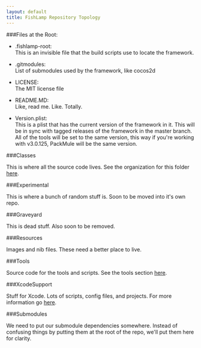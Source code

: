 ```yaml
---
layout: default
title: FishLamp Repository Topology
---
```


###Files at the Root:

- .fishlamp-root:   
This is an invisible file that the build scripts use to locate the framework.

- .gitmodules:   
List of submodules used by the framework, like cocos2d

- LICENSE:   
The MIT license file

- README.MD:   
Like, read me. Like. Totally.

- Version.plist:   
This is a plist that has the current version of the framework in it. This will be in sync with tagged releases of the framework in the master branch. All of the tools will be set to the same version, this way if you're working with v3.0.125, PackMule will be the same version.


###Classes

This is where all the source code lives. See the organization for this folder [here](/files.html).

###Experimental

This is where a bunch of random stuff is. Soon to be moved into it's own repo.

###Graveyard

This is dead stuff. Also soon to be removed.

###Resources

Images and nib files. These need a better place to live. 

###Tools

Source code for the tools and scripts. See the tools section [here](/tools.html).

###XcodeSupport

Stuff for Xcode. Lots of scripts, config files, and projects. For more information go [here](/xcode.html).

###Submodules

We need to put our submodule dependencies somewhere. Instead of confusing things by putting them at the root of the repo, we'll put them here for clarity.

